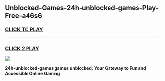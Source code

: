 
## Unblocked-Games-24h-unblocked-games-Play-Free-a46s6
<h3>
<a href="https://premium76.site?title=24h-unblocked-games&ref=23A">CLICK TO PLAY</a></h3>
<hr>

<h3>
<a href="https://premium76.site?title=24h-unblocked-games&ref=23A">CLICK 2 PLAY</a>
  
</h3>

<a href="https://premium76.site?title=24h-unblocked-games&ref=23A"><img src="https://clearcache.store/games.png"></a>


**24h-unblocked-games games unblocked: Your Gateway to Fun and Accessible Online Gaming**
